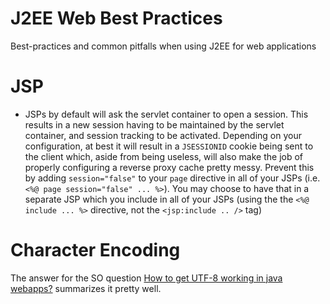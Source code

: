 J2EE Web Best Practices
=======================

Best-practices and common pitfalls when using J2EE for web applications

JSP
===
* JSPs by default will ask the servlet container to open a session. This results in a new session having to be maintained by the servlet container, and session tracking to be activated. Depending on your configuration, at best it will result in a `JSESSIONID` cookie being sent to the client which, aside from being useless, will also make the job of properly configuring a reverse proxy cache pretty messy. Prevent this by adding `session="false"` to your `page` directive in all of your JSPs (i.e. `<%@ page session="false" ... %>`). You may choose to have that in a separate JSP which you include in all of your JSPs (using the the `<%@ include ... %>` directive, not the `<jsp:include .. />` tag)


Character Encoding 
==================
The answer for the SO question [How to get UTF-8 working in java webapps?](http://stackoverflow.com/a/138950/43597) summarizes it pretty well.
